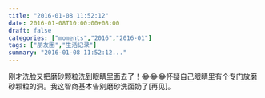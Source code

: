 ```yaml
---
title: "2016-01-08 11:52:12"
date: 2016-01-08T10:00:00+08:00
draft: false
categories: ["moments","2016","2016-01"]
tags: ["朋友圈","生活记录"]
summary: "2016-01-08 11:52:12..."
---
```


刚才洗脸又把磨砂颗粒洗到眼睛里面去了！😂😂😂怀疑自己眼睛里有个专门放磨砂颗粒的洞。我这智商基本告别磨砂洗面奶了[再见]。

